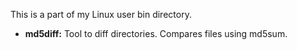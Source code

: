 This is a part of my Linux user bin directory.

- **md5diff:** Tool to diff directories. Compares files using md5sum.
